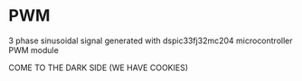 # PWM
3 phase sinusoidal signal generated with dspic33fj32mc204 microcontroller PWM module

COME TO THE DARK SIDE
  (WE HAVE COOKIES)
